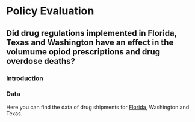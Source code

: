 # Policy Evaluation
## Did drug regulations implemented in Florida, Texas and Washington have an effect in the volumume opiod prescriptions and drug overdose deaths?

### Introduction
### Data

Here you can find the data of drug shipments for [Florida](https://dl.dropboxusercontent.com/scl/fi/dzsz8qffzwyz9l3tftvgr/arcos_all_washpost_FL.parquet?rlkey=es6vf6um49wdedjf5ggohuv5d&dl=0), Washington and Texas.